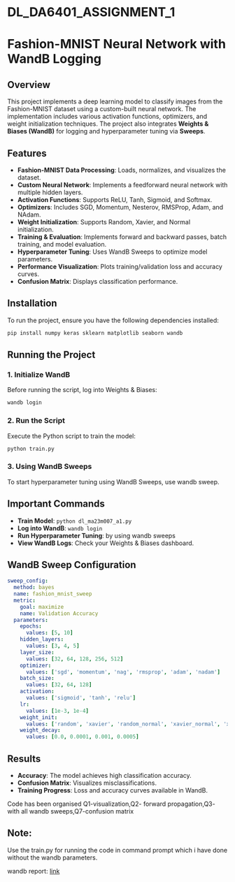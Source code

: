 # DL_DA6401_ASSIGNMENT_1

# Fashion-MNIST Neural Network with WandB Logging

## Overview
This project implements a deep learning model to classify images from the Fashion-MNIST dataset using a custom-built neural network. The implementation includes various activation functions, optimizers, and weight initialization techniques. The project also integrates **Weights & Biases (WandB)** for logging and hyperparameter tuning via **Sweeps**.

## Features
- **Fashion-MNIST Data Processing**: Loads, normalizes, and visualizes the dataset.
- **Custom Neural Network**: Implements a feedforward neural network with multiple hidden layers.
- **Activation Functions**: Supports ReLU, Tanh, Sigmoid, and Softmax.
- **Optimizers**: Includes SGD, Momentum, Nesterov, RMSProp, Adam, and NAdam.
- **Weight Initialization**: Supports Random, Xavier, and Normal initialization.
- **Training & Evaluation**: Implements forward and backward passes, batch training, and model evaluation.
- **Hyperparameter Tuning**: Uses WandB Sweeps to optimize model parameters.
- **Performance Visualization**: Plots training/validation loss and accuracy curves.
- **Confusion Matrix**: Displays classification performance.

## Installation
To run the project, ensure you have the following dependencies installed:
```bash
pip install numpy keras sklearn matplotlib seaborn wandb
```

## Running the Project
### 1. Initialize WandB
Before running the script, log into Weights & Biases:
```bash
wandb login
```

### 2. Run the Script
Execute the Python script to train the model:
```bash
python train.py
```

### 3. Using WandB Sweeps
To start hyperparameter tuning using WandB Sweeps, use wandb sweep.

## Important Commands
- **Train Model**: `python dl_ma23m007_a1.py`
- **Log into WandB**: `wandb login`
- **Run Hyperparameter Tuning**:
  by using wandb sweeps
- **View WandB Logs**: Check your Weights & Biases dashboard.

## WandB Sweep Configuration
```yaml
sweep_config:
  method: bayes
  name: fashion_mnist_sweep
  metric:
    goal: maximize
    name: Validation Accuracy
  parameters:
    epochs:
      values: [5, 10]
    hidden_layers:
      values: [3, 4, 5]
    layer_size:
      values: [32, 64, 128, 256, 512]
    optimizer:
      values: ['sgd', 'momentum', 'nag', 'rmsprop', 'adam', 'nadam']
    batch_size:
      values: [32, 64, 128]
    activation:
      values: ['sigmoid', 'tanh', 'relu']
    lr:
      values: [1e-3, 1e-4]
    weight_init:
      values: ['random', 'xavier', 'random_normal', 'xavier_normal', 'xavier_uniform']
    weight_decay:
      values: [0.0, 0.0001, 0.001, 0.0005]
```

## Results
- **Accuracy**: The model achieves high classification accuracy.
- **Confusion Matrix**: Visualizes misclassifications.
- **Training Progress**: Loss and accuracy curves available in WandB.

Code has been organised Q1-visualization,Q2- forward propagation,Q3- with all wandb sweeps,Q7-confusion matrix 

## Note: 
Use the train.py for running the code in command prompt which i have done without the wandb parameters.

wandb report: [link](https://wandb.ai/ma23m007-iit-madras/fashion_emnist_gross_entropy/reports/MA23M007_DA6401-Assignment-1--VmlldzoxMTgxNzEwOQ)
